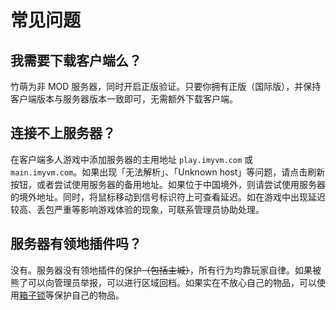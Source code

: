 # 常见问题

## 我需要下载客户端么？

竹萌为非 MOD 服务器，同时开启正版验证。只要你拥有正版（国际版），并保持客户端版本与服务器版本一致即可，无需额外下载客户端。

## 连接不上服务器？

在客户端多人游戏中添加服务器的主用地址 `play.imyvm.com` 或 `main.imyvm.com`。如果出现「无法解析」、「Unknown host」等问题，请点击刷新按钮，或者尝试使用服务器的备用地址。如果位于中国境外，则请尝试使用服务器的境外地址。同时，将鼠标移动到信号标识符上可查看延迟。如在游戏中出现延迟较高、丢包严重等影响游戏体验的现象，可联系管理员协助处理。

## 服务器有领地插件吗？

没有。服务器没有领地插件的保护~~（包括主城）~~，所有行为均靠玩家自律。如果被熊了可以向管理员举报，可以进行区域回档。如果实在不放心自己的物品，可以使用[箱子锁](../server-world/plugins/survice.md#chest-lock)等保护自己的物品。

